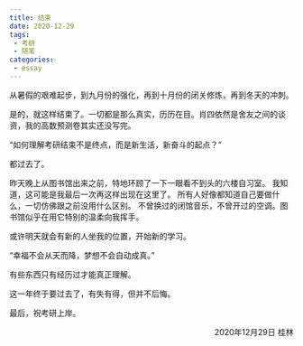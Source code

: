 ```yaml
---
title: 结束
date: 2020-12-29
tags:
 - 考研
 - 随笔
categories: 
 - essay
---
```

从暑假的艰难起步，到九月份的强化，再到十月份的闭关修炼，再到冬天的冲刺。

是的，就这样结束了。一切都是那么真实，历历在目。肖四依然是舍友之间的谈资，我的高数预测卷其实还没写完。

“如何理解考研结束不是终点，而是新生活，新奋斗的起点？”

都过去了。

昨天晚上从图书馆出来之前，特地环顾了一下一眼看不到头的六楼自习室。
我知道，这可能是我最后一次再这样出现在这里了。
所有人好像都知道自己要做什么，一切仿佛跟之前没用什么区别。
不曾换过的闭馆音乐，不曾开过的空调。图书馆似乎在用它特别的温柔向我挥手。

或许明天就会有新的人坐我的位置，开始新的学习。

“幸福不会从天而降，梦想不会自动成真。”

有些东西只有经历过才能真正理解。

这一年终于要过去了，有失有得，但并不后悔。

最后，祝考研上岸。
<p align="right">2020年12月29日 桂林</p>
